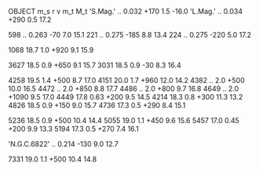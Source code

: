 OBJECT      m_s     r       v       m_t     M_t
'S.Mag.'      ..      0.032   +170    1.5     -16.0
'L.Mag.'      ..      0.034   +290    0.5     17.2

598         ..      0.263   -70     7.0     15.1
221         ..      0.275   -185    8.8     13.4
224         ..      0.275   -220    5.0     17.2

1068        18.7    1.0     +920    9.1     15.9

3627        18.5    0.9     +650    9.1     15.7
3031        18.5    0.9     -30     8.3     16.4

4258        19.5    1.4     +500    8.7     17.0
4151        20.0    1.7     +960    12.0    14.2
4382        ..      2.0     +500    10.0    16.5
4472        ..      2.0     +850    8.8     17.7
4486        ..      2.0     +800    9.7     16.8
4649        ..      2.0     +1090   9.5     17.0
4449        17.8    0.63    +200    9.5     14.5
4214        18.3    0.8     +300    11.3    13.2
4826        18.5    0.9     +150    9.0     15.7
4736        17.3    0.5     +290    8.4     15.1

5236        18.5    0.9     +500    10.4    14.4
5055        19.0    1.1     +450    9.6     15.6
5457        17.0    0.45    +200    9.9     13.3
5194        17.3    0.5     +270    7.4     16.1

'N.G.C.6822'  ..      0.214   -130    9.0     12.7

7331        19.0    1.1     +500    10.4    14.8
